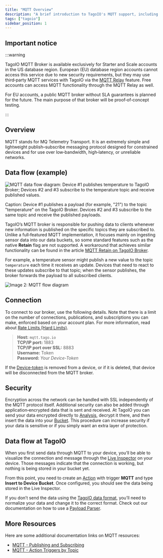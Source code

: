 ```yaml
---
title: "MQTT Overview"
description: "A brief introduction to TagoIO's MQTT support, including availability restrictions, an overview of the MQTT protocol, and a diagram showing data flow between devices and the TagoIO MQTT broker."
tags: ["tagoio"]
sidebar_position: 1
---
```

## Important notice

:::warning

TagoIO MQTT Broker is available exclusively for Starter and Scale accounts in the US database region. European (EU) database region accounts cannot access this service due to new security requirements, but they may use third‑party MQTT services with TagoIO via the [MQTT Relay](/docs/tagoio/integrations/networks/mqtt/connecting-your-mqtt-broker-to-tagoio) feature. Free accounts can access MQTT functionality through the MQTT Relay as well.

For EU accounts, a public MQTT broker without SLA guarantees is planned for the future. The main purpose of that broker will be proof‑of‑concept testing.

:::

## Overview

MQTT stands for MQ Telemetry Transport. It is an extremely simple and lightweight publish–subscribe messaging protocol designed for constrained devices and for use over low‑bandwidth, high‑latency, or unreliable networks.

## Data flow (example)

![MQTT data flow diagram: Device #1 publishes temperature to TagoIO Broker; Devices #2 and #3 subscribe to the temperature topic and receive published values.](/docs_imagem/tagoio/mqtt-3.png)

Caption: Device #1 publishes a payload (for example, "21") to the topic "temperature" on the TagoIO Broker. Devices #2 and #3 subscribe to the same topic and receive the published payloads.

TagoIO’s MQTT broker is responsible for pushing data to clients whenever new information is published on the specific topics they are subscribed to. Unlike a full‑featured MQTT implementation, it focuses mainly on ingesting sensor data into our data buckets, so some standard features such as the native **Retain** flag are not supported. A workaround that achieves similar functionality can be found in the article [MQTT Retain on TagoIO Broker](/docs/tagoio/integrations/networks/mqtt/connecting-your-mqtt-broker-to-tagoio).

For example, a temperature sensor might publish a new value to the topic `temperature` each time it receives an update. Devices that need to react to these updates subscribe to that topic; when the sensor publishes, the broker forwards the payload to all subscribed clients.

![Image 2: MQTT flow diagram](/docs_imagem/tagoio/external-0d4c4dd6.png)

## Connection

To connect to our broker, use the following details. Note that there is a limit on the number of connections, publications, and subscriptions you can make, enforced based on your account plan. For more information, read about [Rate Limits (Hard Limits)](/docs/tagoio/api/rate-limits-hard-limits).

> **Host:** `mqtt.tago.io`  
> **TCP/IP port:** 1883  
> **TCP/IP port over SSL:** 8883  
> **Username:** Token  
> **Password:** _Your Device‑Token_

If the [Device‑token](/docs/tagoio/devices/device-token) is removed from a device, or if it is deleted, that device will be disconnected from the MQTT broker.

## Security

Encryption across the network can be handled with SSL independently of the MQTT protocol itself. Additional security can also be added through application‑encrypted data that is sent and received. At TagoIO you can send your data encrypted directly to [Analysis](/docs/tagoio/analysis/), decrypt it there, and then insert the data into your [Bucket](/docs/tagoio/devices/). This procedure can increase security if your data is sensitive or if you simply want an extra layer of protection.

## Data flow at TagoIO

When you first send data through MQTT to your device, you’ll be able to visualize the connection and message through the [Live Inspector](/docs/tagoio/devices/live-inspector) on your device. Those messages indicate that the connection is working, but nothing is being stored in your bucket yet.

From this point, you need to create an [Action](/docs/tagoio/actions/) with trigger **MQTT** and type **Insert to Device Bucket**. Once configured, you should see the data being stored in the Live Inspector.

If you don’t send the data using the [TagoIO data format](/docs/tagoio/api/sending-data), you’ll need to normalize your data and change it to the correct format. Check out our documentation on how to use a [Payload Parser](/docs/tagoio/payload-parser/).

## More Resources

Here are some additional documentation links on MQTT resources:

- [MQTT - Publishing and Subscribing](/docs/tagoio/integrations/networks/mqtt/mqtt-publishing-and-subscribing)
- [MQTT - Action Triggers by Topic](/docs/tagoio/actions/trigger-by-mqtt-topic)